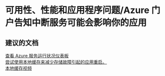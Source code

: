<properties
    pageTitle="可用性、性能和应用程序问题/Azure 门户告知中断服务可能会影响你的应用"
    description="可用性、性能和应用程序问题/Azure 门户告知中断服务可能会影响你的应用"
    service="microsoft.web"
    resource="sites"
    authors="aashu"
    displayOrder=""
    selfHelpType="generic"
    supportTopicIds="32440121"
    resourceTags=""
    productPesIds="14748"
    cloudEnvironments="public"
/>


# 可用性、性能和应用程序问题/Azure 门户告知中断服务可能会影响你的应用

## **建议的文档**
[查看 Azure 服务运行状况仪表板](https://azure.microsoft.com/status/)<br>
[尝试使用本地缓存来减少存储故障引起的应用重启。](https://azure.microsoft.com/documentation/articles/app-service-local-cache/#how-does-local-cache-change-the-behaviour-of-app-serviceplications-on-azure-app-service/)<br>
[本地缓存视频](https://channel9.msdn.com/Shows/Cloud+Cover/Episode-201-Azure-Web-App-Local-Cache-with-Cory-Fowler)



<!--HONumber=Jul16_HO4-->


